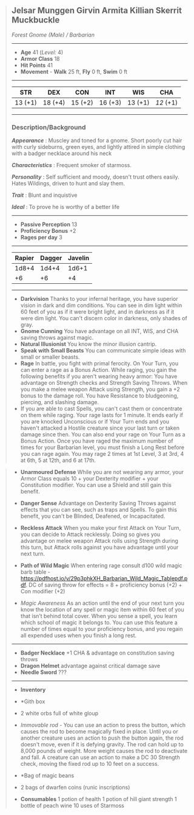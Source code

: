 > ## Jelsar Munggen Girvin Armita Killian Skerrit Muckbuckle
> 
> *Forest Gnome (Male) / Barbarian*
> 
> * * *
> 
> - **Age** 41 (*Level:* 4)
> - **Armor Class** 18
> - **Hit Points** 41
> - **Movement** \- **Walk** 25 ft, **Fly** 0 ft, **Swim** 0 ft
> 
> * * *
> 
> | STR | DEX | CON | INT | WIS | CHA |
> | --- | --- | --- | --- | --- | --- |
> | 13 (+1) | 18 (+4) | 15 (+2) | 16 (+3) | 13 (+1) | *12* (+1) |
> 
> * * *
> 
> ### Description/Background
> 
> ***Appearance*** :  Muscley and toned for a gnome. Short poorly cut hair with curly sideburns, green eyes, and lightly attired in simple clothing with a badger necklace around his neck
> 
> ***Characteristics*** : Frequent smoker of starmoss. 
> 
> ***Personality*** : Self sufficient and moody, doesn't trust others easily. Hates Wildings, driven to hunt and slay them.
> 
> ***Trait*** : Blunt and inquistive
> 
> ***Ideal*** : To prove he is worthy of a better life
> 
> * * *
> 
> - **Passive Perception** 13
> - **Proficiency Bonus** +2
> - **Rages per day** 3
> 
> * * *
>| Rapier | Dagger | Javelin |
>| --- | --- | --- |
>| 1d8+4 | 1d4+4 | 1d6+1 | 
>| +6 | +6 | +4 |
> * * *
>
> - **Darkvision** Thanks to your infernal heritage, you have superior vision in dark and dim conditions. You can see in dim light within 60 feet of you as if it were bright light, and in darkness as if it were dim light. You can't discern color in darkness, only shades of gray.
> - **Gnome Cunning** You have advantage on all INT, WIS, and CHA saving throws against magic.
> - **Natural Illusionist** You know the minor illusion cantrip.
> - **Speak with Small Beasts** You can communicate simple ideas with small or smaller beasts.
> - **Rage** In battle, you fight with primal ferocity. On Your Turn, you can enter a rage as a Bonus Action. While raging, you gain the following benefits if you aren't wearing heavy armor: You have advantage on Strength checks and Strength Saving Throws.
> When you make a melee weapon Attack using Strength, you gain a +2 bonus to the damage roll. 
> You have Resistance to bludgeoning, piercing, and slashing damage.
> - If you are able to cast Spells, you can't cast them or concentrate on them while raging. Your rage lasts for 1 minute. It ends early if you are knocked Unconscious or if Your Turn ends and you haven't attacked a Hostile creature since your last turn or taken damage since then. You can also end your rage on Your Turn as a Bonus Action. Once you have raged the maximum number of times for your Barbarian level, you must finish a Long Rest before you can rage again. You may rage 2 times at 1st Level, 3 at 3rd, 4 at 6th, 5 at 12th, and 6 at 17th.

> - **Unarmoured Defense** While you are not wearing any armor, your Armor Class equals 10 + your Dexterity modifier + your Constitution modifier. You can use a Shield and still gain this benefit.
> - **Danger Sense** Advantage on Dexterity Saving Throws against effects that you can see, such as traps and Spells. To gain this benefit, you can't be Blinded, Deafened, or Incapacitated.
> - **Reckless Attack** When you make your first Attack on Your Turn, you can decide to Attack recklessly. Doing so gives you advantage on melee weapon Attack rolls using Strength during this turn, but Attack rolls against you have advantage until your next turn.
>
>  - **Path of Wild Magic** 
> When entering rage consult d100 wild magic barb table - https://pdfhost.io/v/29p3phkXH_Barbarian_Wild_Magic_Tablepdf.pdf. DC of saving throw for effects = 8 + proficiency bonus (+2) + Con modifier (+2)
> - *Magic Awareness* As an action until the end of your next turn you know the location of any spell or magic item within 60 feet of you that isn’t behind total cover. When you sense a spell, you learn which school of magic it belongs to. You can use this feature a number of times equal to your proficiency bonus, and you regain all expended uses when you finish a long rest.
> * * * 
> 
> - **Badger Necklace** +1 CHA & advantage on constitution saving throws
> - **Dragon Helmet** advantage against critical damage save
> - **Needle Sword** ???
> * * *
> - **Inventory**
> - *Gith box
> - 2 white orbs full of white gloup
> - *Immovable rod* - You can use an action to press the button, which causes the rod to become magically fixed in place. Until you or another creature uses an action to push the button again, the rod doesn't move, even if it is defying gravity. The rod can hold up to 8,000 pounds of weight. More weight causes the rod to deactivate and fall. A creature can use an action to make a DC 30 Strength check, moving the fixed rod up to 10 feet on a success.
> - *Bag of magic beans
> - 2 bags of dwarfen coins (runic inscriptions)
>
> - **Consumables**
> 1 potion of health
> 1 potion of hill giant strength
> 1 bottle of peach wine
> 10 uses of Starmoss
